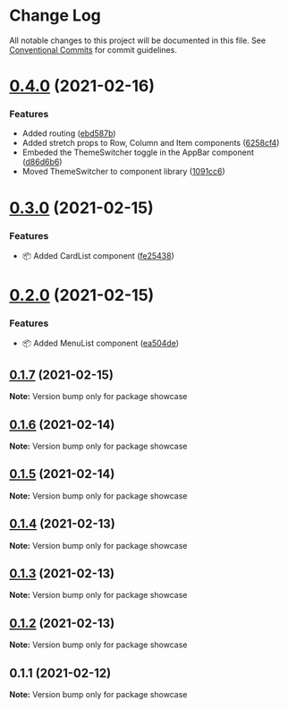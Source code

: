 # Change Log

All notable changes to this project will be documented in this file.
See [Conventional Commits](https://conventionalcommits.org) for commit guidelines.

# [0.4.0](https://github.com/qualipsolutions/snapdev-ui/compare/showcase@0.3.0...showcase@0.4.0) (2021-02-16)


### Features

* Added routing ([ebd587b](https://github.com/qualipsolutions/snapdev-ui/commit/ebd587b76f02a96ec47c2ac60ce31ad78168ab15))
* Added stretch props to Row, Column and Item components ([6258cf4](https://github.com/qualipsolutions/snapdev-ui/commit/6258cf4e39de33b33858e580ca5343b85cd8ea78))
* Embeded the ThemeSwitcher toggle in the AppBar component ([d86d6b6](https://github.com/qualipsolutions/snapdev-ui/commit/d86d6b6f4965015da17f8e854f5a77fc3b10058f))
* Moved ThemeSwitcher to component library ([1091cc6](https://github.com/qualipsolutions/snapdev-ui/commit/1091cc6b5e54fb6281b19f35d6c45cb77933e2aa))





# [0.3.0](https://github.com/qualipsolutions/snapdev-ui/compare/showcase@0.2.0...showcase@0.3.0) (2021-02-15)


### Features

* :package: Added CardList component ([fe25438](https://github.com/qualipsolutions/snapdev-ui/commit/fe25438151b0333d1a6cd2a078a0656d0377875e))





# [0.2.0](https://github.com/qualipsolutions/snapdev-ui/compare/showcase@0.1.7...showcase@0.2.0) (2021-02-15)


### Features

* :package: Added MenuList component ([ea504de](https://github.com/qualipsolutions/snapdev-ui/commit/ea504de3815e0bdb778c42b8085954e2ab84a1f7))





## [0.1.7](https://github.com/qualipsolutions/snapdev-ui/compare/showcase@0.1.6...showcase@0.1.7) (2021-02-15)

**Note:** Version bump only for package showcase





## [0.1.6](https://github.com/qualipsolutions/snapdev-ui/compare/showcase@0.1.5...showcase@0.1.6) (2021-02-14)

**Note:** Version bump only for package showcase





## [0.1.5](https://github.com/qualipsolutions/snapdev-ui/compare/showcase@0.1.4...showcase@0.1.5) (2021-02-14)

**Note:** Version bump only for package showcase





## [0.1.4](https://github.com/qualipsolutions/snapdev-ui/compare/showcase@0.1.3...showcase@0.1.4) (2021-02-13)

**Note:** Version bump only for package showcase





## [0.1.3](https://github.com/qualipsolutions/snapdev-ui/compare/showcase@0.1.2...showcase@0.1.3) (2021-02-13)

**Note:** Version bump only for package showcase





## [0.1.2](https://github.com/qualipsolutions/snapdev-ui/compare/showcase@0.1.1...showcase@0.1.2) (2021-02-13)

**Note:** Version bump only for package showcase





## 0.1.1 (2021-02-12)

**Note:** Version bump only for package showcase
